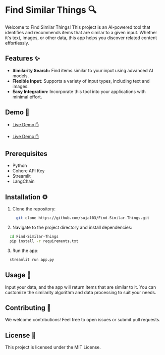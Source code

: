 
# Find Similar Things 🔍

Welcome to Find Similar Things! This project is an AI-powered tool that identifies and recommends items that are similar to a given input. Whether it's text, images, or other data, this app helps you discover related content effortlessly.
## Features ✨

- **Similarity Search:** Find items similar to your input using advanced AI models.
- **Flexible Input:** Supports a variety of input types, including text and images.
- **Easy Integration:** Incorporate this tool into your applications with minimal effort.


## Demo 📱

- [Live Demo ✋](https://find-similar-things.streamlit.app/)

- [Live Demo ✋](https://find-similar-things.onrender.com/)


## Prerequisites
- Python 
- Cohere API Key
- Streamlit
- LangChain
## Installation ⚙️

1. Clone the repository:

```bash
     git clone https://github.com/sujal03/Find-Similar-Things.git
```
2. Navigate to the project directory and install dependencies:

```bash
  cd Find-Similar-Things
  pip install -r requirements.txt
```
3. Run the app:

```bash
  streamlit run app.py
```
## Usage 💬

Input your data, and the app will return items that are similar to it. You can customize the similarity algorithm and data processing to suit your needs.


## Contributing 🤝

We welcome contributions! Feel free to open issues or submit pull requests.


## License 📄

This project is licensed under the MIT License.

